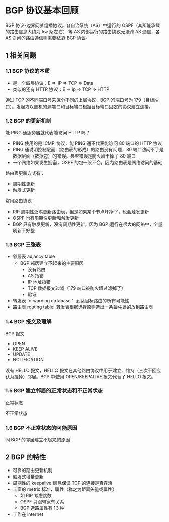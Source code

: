# BGP 协议基本回顾

BGP 协议-边界网关组播协议。各自治系统（AS）中运行的 OSPF（其所能承载的路由信息大约为 5w 条左右） 等 AS 内部运行的路由协议无法跨 AS 通信，各 AS 之间的路由通信则需要依靠 BGP 协议。

## 1 相关问题

### 1.1 BGP 协议的本质

- 是一个四层协议：E => IP => TCP => Data
- 类似的还有 HTTP 协议：E => ip => TCP => HTTP

通过 TCP 的不同端口号来区分不同的上层协议，BGP 的端口号为 179（目标端口）。发起方以随机的源端口和目标端口根据目标端口固定的协议建立连接。

### 1.2 BGP 的更新机制

能 PING 通服务器就代表能访问 HTTP 吗？

- PING 使用的是 ICMP 协议，能 PING 通不代表能访问 80 端口的 HTTP 协议
- PING 通说明控制层面（路由表的形成）的路由没有问题，80 端口访问不了是数据层面（数据包）的错误。典型错误是防火墙干掉了 80 端口
- 一个网络如果发生拥塞，OSPF 的包一般不会，因为路由表是网络访问的基础

路由表更新方式有：

- 周期性更新
- 触发式更新

常用路由协议：

- RIP 周期性泛洪更新路由表，但是如果某个节点坏掉了，也会触发更新
- OSPF 也有周期性更新和触发更新
- BGP 只有触发更新，没有周期性更新。因为 BGP 运行在很大的网络中，全量刷新不好整

### 1.3 BGP 三张表

- 邻居表 adjancy table
  - BGP 邻居建立不起来的主要原因
    - 没有路由
    - AS 指错
    - IP 地址指错
    - TCP 数据报文过滤（179 端口被防火墙过滤掉了）
    - 验证
- 转发表 forwarding database： 到达目标路由的所有可能性
- 路由表 routing table:  转发表根据选择原则选出一条最牛逼的放到路由表

### 1.4 BGP 报文及理解

BGP 报文

- OPEN
- KEEP ALIVE
- UPDATE
- NOTIFICATION

没有 HELLO 报文，HELLO 报文在其他路由协议中用于建立、维持（三次不回应认为挂掉）邻居。BGP 中使用 OPEN/KEEPALIVE 报文代替了 HELLO 报文。

### 1.5 BGP 建立邻居的正常状态和不正常状态

正常状态

不正常状态

### 1.6 BGP 不正常状态的可能原因

同 BGP 的邻居建立不起来的原因

## 2 BGP 的特性

- 可靠的路由更新机制
- 触发式增量更新
- 周期性的 keepalive 信息保证 TCP 的连接是否存活
- 丰富的 metric 标准，属性（称之为距离矢量或属性）
  - 如 RIP 考虑跳数
  - OSPF 只跟带宽有关系
  - BGP 选路属性有 13 种
- 工作在 internet
